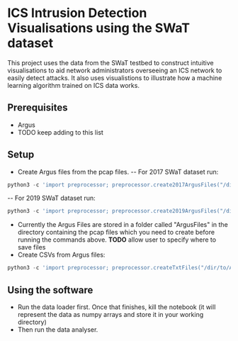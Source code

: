 # ICS Intrusion Detection Visualisations using the SWaT dataset
This project uses the data from the SWaT testbed to construct intuitive visualisations to aid network administrators overseeing an ICS network to easily detect attacks. It also uses visualistions to illustrate how a machine learning algorithm trained on ICS data works. 

## Prerequisites
- Argus
- TODO keep adding to this list

## Setup
- Create Argus files from the pcap files. 
-- For 2017 SWaT dataset run: 
```python
python3 -c 'import preprocessor; preprocessor.create2017ArgusFiles("/dir/to/pcaps/")'
```
-- For 2019 SWaT dataset run: 
```python
python3 -c 'import preprocessor; preprocessor.create2019ArgusFiles("/dir/to/pcaps/")'
```
- Currently the Argus Files are stored in a folder called "ArgusFiles" in the directory containing the pcap files which you need to create before running the commands above. **TODO** allow user to specify where to save files
- Create CSVs from Argus files: 
```python
python3 -c 'import preprocessor; preprocessor.createTxtFiles("/dir/to/Argus/Files/")'
```
## Using the software
- Run the data loader first. Once that finishes, kill the notebook (it will represent the data as numpy arrays and store it in your working directory)
- Then run the data analyser.